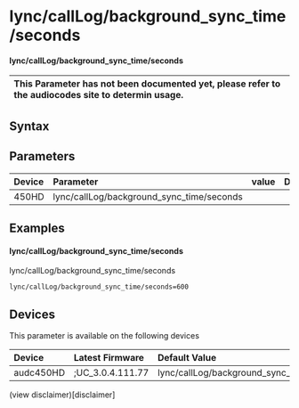 ﻿---
description: lync/callLog/background_sync_time/seconds
search: false
---

# lync/callLog/background_sync_time/seconds

#### lync/callLog/background_sync_time/seconds


| This Parameter has not been documented yet, please refer to the audiocodes site to determin usage.  | 
| :--- |

## Syntax

## Parameters
|Device|Parameter|value|Description|
|:---|:---|:---|:---|
| 450HD | lync/callLog/background_sync_time/seconds |  |  |

## Examples
#### lync/callLog/background_sync_time/seconds

lync/callLog/background_sync_time/seconds

```
lync/callLog/background_sync_time/seconds=600
```

## Devices
This parameter is available on the following devices

| Device | Latest Firmware | Default Value |
|:---|:---|:---|
| audc450HD | ;UC_3.0.4.111.77 | lync/callLog/background_sync_time/seconds=600 

(view disclaimer)[disclaimer]
